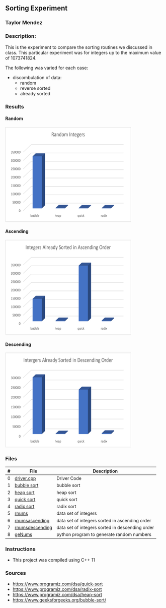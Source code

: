 ## Sorting Experiment
### Taylor Mendez 
### Description:

This is the experiment to compare the sorting routines
we discussed in class. This particular experiment was
for integers up to the maximum value of 1073741824.

The following was varied for each case:
- discombulation of data:
    - random
    - reverse sorted
    - already sorted

### Results
#### Random
<img src="Random.png" width="400" height="300">

#### Ascending
<img src="Ascending.png" width="400" height="300">

#### Descending
<img src="Descending.png" width="400" height="300">



### Files

|   #   | File                                   | Description                                                |
| :---: | --------------------------             | ---------------------------------------------------------- |
|   0   | [driver.cpp](./main.cpp)               | Driver Code                                                |
|   1   | [bubble sort](./bubbleSort.hpp)        | bubble sort                                                |
|   2   | [heap sort](./heapSort.hpp)            | heap sort                                                  |
|   3   | [quick sort](./quickSort.hpp)          | quick sort                                                 |
|   4   | [radix sort](./radixSort.hpp)          | radix sort                                                 |
|   5   | [rnums](./rnums.dat)                   | data set of integers                                       |
|   6   | [rnumsascending](./rnumsascending.dat) | data set of integers sorted in ascending order             |
|   7   | [rnumsdescending](./rnumsdescending)   | data set of integers sorted in descending order            |
|   8   | [geNums](./geNums.py)                  | python program to generate random numbers                  |


### Instructions

- This project was compiled using C++ 11

### Sources
- https://www.programiz.com/dsa/quick-sort
- https://www.programiz.com/dsa/radix-sort
- https://www.programiz.com/dsa/heap-sort
- https://www.geeksforgeeks.org/bubble-sort/
